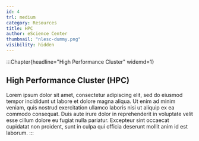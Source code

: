 ```yaml
---
id: 4
trl: medium
category: Resources
title: HPC
author: eScience Center
thumbnail: "nlesc-dummy.png"
visibility: hidden
---
```


:::Chapter{headline="High Performance Cluster" widemd=1}
## High Performance Cluster (HPC)

Lorem ipsum dolor sit amet, consectetur adipiscing elit, sed do eiusmod tempor incididunt ut labore et dolore magna aliqua. Ut enim ad minim veniam, quis nostrud exercitation ullamco laboris nisi ut aliquip ex ea commodo consequat. Duis aute irure dolor in reprehenderit in voluptate velit esse cillum dolore eu fugiat nulla pariatur. Excepteur sint occaecat cupidatat non proident, sunt in culpa qui officia deserunt mollit anim id est laborum.
:::